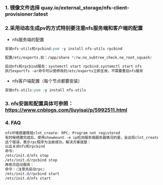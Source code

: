 ### 1. 镜像文件选择 quay.io/external_storage/nfs-client-provisioner:latest
### 2.采用动态生成pv的方式特别要注意nfs服务端和客户端的配置
* nfs服务端的配置
```css
安装nfs-utils和rpcbind:yum -y install nfs-utils rpcbind
```
```css
配置/etc/exports,如：/app/share *(rw,no_subtree_check,no_root_squash)
```
```css
启动nfs和rpcbind服务：systemctl start rpcbind,systemctl start nfs
执行exportfs -ar命令可以使修改的/etc/exports立即生效，不需要重启nfs服务
```
* nfs客户端配置（每个节点都要安装）
```css
安装nfs-utils:yum -y install nfs-utils
```
### 3. nfs安装和配置具体可参照：https://www.cnblogs.com/liuyisai/p/5992511.html
### 4. FAQ

```css
nfs环境搭建报错clnt_create: RPC: Program not registered
有时候搭建完成后，使用showmount -e ip检测服务端服务器情况的是，会出现clnt_create: RPC: Program not registered
这个错误，表示rpc程序为注册成功，解决方案就是：
以此关闭nfs和rpcbind
命令:
/etc/init.d/nfs stop
/etc/init.d/rpcbind stop
再依次启动服务：
命令：(注意先启动rpc)
/etc/init.d/rpcbind start
/etc/init.d/nfs start
```
